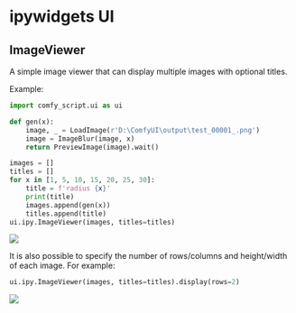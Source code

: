 # ipywidgets UI
## ImageViewer
A simple image viewer that can display multiple images with optional titles.

Example:
```python
import comfy_script.ui as ui

def gen(x):
    image, _ = LoadImage(r'D:\ComfyUI\output\test_00001_.png')
    image = ImageBlur(image, x)
    return PreviewImage(image).wait()

images = []
titles = []
for x in [1, 5, 10, 15, 20, 25, 30]:
    title = f'radius {x}'
    print(title)
    images.append(gen(x))
    titles.append(title)
ui.ipy.ImageViewer(images, titles=titles)
```
![](images/ipywidgets/ImageViewer.png)

It is also possible to specify the number of rows/columns and height/width of each image. For example:
```python
ui.ipy.ImageViewer(images, titles=titles).display(rows=2)
```
![](images/ipywidgets/ImageViewer-rows.png)